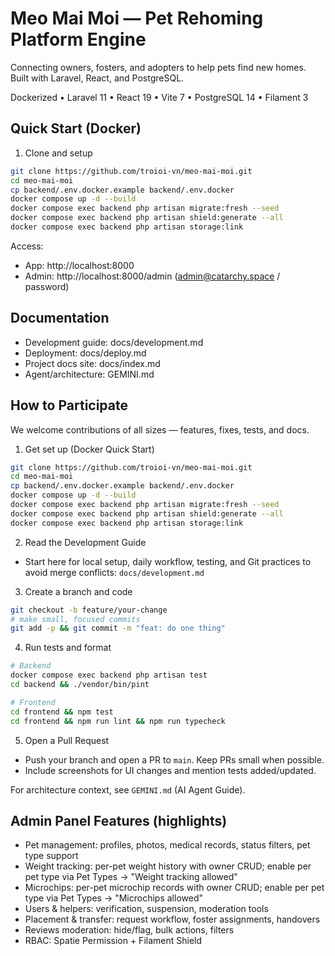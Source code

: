 # Meo Mai Moi — Pet Rehoming Platform Engine

Connecting owners, fosters, and adopters to help pets find new homes. Built with Laravel, React, and PostgreSQL.

Dockerized • Laravel 11 • React 19 • Vite 7 • PostgreSQL 14 • Filament 3

## Quick Start (Docker)

1) Clone and setup
```bash
git clone https://github.com/troioi-vn/meo-mai-moi.git
cd meo-mai-moi
cp backend/.env.docker.example backend/.env.docker
docker compose up -d --build
docker compose exec backend php artisan migrate:fresh --seed
docker compose exec backend php artisan shield:generate --all
docker compose exec backend php artisan storage:link
```

Access:
- App: http://localhost:8000
- Admin: http://localhost:8000/admin (admin@catarchy.space / password)

## Documentation

- Development guide: docs/development.md
- Deployment: docs/deploy.md
- Project docs site: docs/index.md
- Agent/architecture: GEMINI.md

## How to Participate

We welcome contributions of all sizes — features, fixes, tests, and docs.

1) Get set up (Docker Quick Start)
```bash
git clone https://github.com/troioi-vn/meo-mai-moi.git
cd meo-mai-moi
cp backend/.env.docker.example backend/.env.docker
docker compose up -d --build
docker compose exec backend php artisan migrate:fresh --seed
docker compose exec backend php artisan shield:generate --all
docker compose exec backend php artisan storage:link
```

2) Read the Development Guide
- Start here for local setup, daily workflow, testing, and Git practices to avoid merge conflicts: `docs/development.md`

3) Create a branch and code
```bash
git checkout -b feature/your-change
# make small, focused commits
git add -p && git commit -m "feat: do one thing"
```

4) Run tests and format
```bash
# Backend
docker compose exec backend php artisan test
cd backend && ./vendor/bin/pint

# Frontend
cd frontend && npm test
cd frontend && npm run lint && npm run typecheck
```

5) Open a Pull Request
- Push your branch and open a PR to `main`. Keep PRs small when possible.
- Include screenshots for UI changes and mention tests added/updated.

For architecture context, see `GEMINI.md` (AI Agent Guide).

## Admin Panel Features (highlights)

- Pet management: profiles, photos, medical records, status filters, pet type support
- Weight tracking: per-pet weight history with owner CRUD; enable per pet type via Pet Types → "Weight tracking allowed"
- Microchips: per-pet microchip records with owner CRUD; enable per pet type via Pet Types → "Microchips allowed"
- Users & helpers: verification, suspension, moderation tools
- Placement & transfer: request workflow, foster assignments, handovers
- Reviews moderation: hide/flag, bulk actions, filters
- RBAC: Spatie Permission + Filament Shield